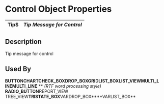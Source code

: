 # Control Object Properties

**Tip$** |  **_Tip Message for Control_**  
---|---  
  
## Description

Tip message for control

## Used By

**BUTTON****CHART****CHECK_BOX****DROP_BOX****GRID****LIST_BOX****LIST_VIEW****MULTI_LINE****MULTI_LINE** ** _(RTF word processing style)_ ****RADIO_BUTTON****REPORT_VIEW TREE_VIEW****TRISTATE_BOX****VARDROP_BOX****VARLIST_BOX**
